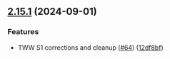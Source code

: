 ## [2.15.1](https://github.com/edusperoni/Details_Elitism/compare/v2.15.0...v2.15.1) (2024-09-01)


### Features

* TWW S1 corrections and cleanup ([#64](https://github.com/edusperoni/Details_Elitism/issues/64)) ([12df8bf](https://github.com/edusperoni/Details_Elitism/commit/12df8bf2a8a5af0a763905b8222ff6ec12aedbdd))



